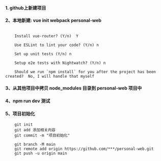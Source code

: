 #### 1. github上新建项目
#### 2、本地新建: vue init webpack personal-web
```

    Install vue-router? (Y/n)  Y

    Use ESLint to lint your code? (Y/n) n

    Set up unit tests (Y/n) n

    Setup e2e tests with Nightwatch? (Y/n) n

    Should we run `npm install` for you after the project has been created?  No, I will handle that myself

```

#### 3、从其他项目中拷贝 node_modules 目录到 personal-web 项目中

#### 4、npm run dev 测试

#### 5、项目初始化
```
    git init
    git add 添加相关内容
    git commit -m "项目初始化"

    git branch -M main
    git remote add origin https://github.com/***/personal-web.git
    git push -u origin main
```
